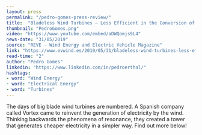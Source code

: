 ```yaml
---
layout: press
permalink: "/pedro-gomes-press-review/"
title:  "Bladeless Wind Turbines – Less Efficient in the Conversion of Captured Wind Power Into Electrical Energy"
thumbnail: "PedroGomes.png"
video: "https://www.youtube.com/embed/aDWQomjs9L4"
news-date: "31/05/2019"
source: "REVE - Wind Energy and Electric Vehicle Magazine"
link: "https://www.evwind.es/2019/05/31/bladeless-wind-turbines-less-efficient-in-the-conversion-of-captured-wind-power-into-electrical-energy/67462"
read-time: "2"
author: "Pedro Gomes"
linkedin: "https://www.linkedin.com/in/pedroerthal/"
hashtags:
- word: "Wind Energy"
- word: "Electrical Energy"
- word: "Turbines"
---
```


The days of big blade wind turbines are numbered. A Spanish company called Vortex came to reinvent the generation of electricity by the wind. Thinking backwards the phenomena of resonance, they created a tower that generates cheaper electricity in a simpler way. Find out more below!
